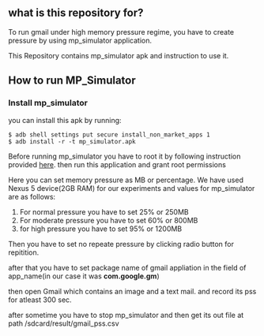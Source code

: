 ## what is this repository for?
To run gmail under high memory pressure regime, you have to create pressure by using mp_simulator application.

This Repository contains mp_simulator apk and instruction to use it.

## How to run MP_Simulator
### Install mp_simulator
you can install this apk by running:
```
$ adb shell settings put secure install_non_market_apps 1
$ adb install -r -t mp_simulator.apk
```
Before running mp_simulator you have to root it by following instruction provided [here](https://github.com/ehsanlatif/Understanding-Mobile-QoE-Under-Low-Memory/web_browser_experiments/mp_simulation_web/root_images).
then run this application and grant root permissions

Here you can set memory pressure as MB or percentage.
We have used Nexus 5 device(2GB RAM) for our experiments and values for mp_simulator are as follows:

1. For normal pressure you have to set 25% or 250MB
2. For moderate pressure you have to set 60% or 800MB
3. for high pressure you have to set 95% or 1200MB

Then you have to set no repeate pressure by clicking radio button for repitition.

after that you have to set package name of gmail appliation in the field of app_name(in our case it was **com.google.gm**)

then open Gmail which contains an image and a text mail. and record its pss for atleast 300 sec.
 
 after sometime you have to stop mp_simulator and then get its out file at path /sdcard/result/gmail_pss.csv
